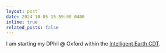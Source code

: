 ```yaml
---
layout: post
date: 2024-10-05 15:59:00-0400
inline: true
related_posts: false
---
```


I am starting my DPhil @ Oxford within the [Intelligent Earth CDT](https://intelligent-earth.ox.ac.uk/).